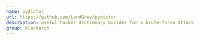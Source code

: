 ```yaml
---
name: pydictor
url: https://github.com/LandGrey/pydictor
description: useful hacker dictionary builder for a brute-force attack. URL : https://github.com/LandGrey/pydictor Groups : blackarch blackarch-misc
group: blackarch
---
```

